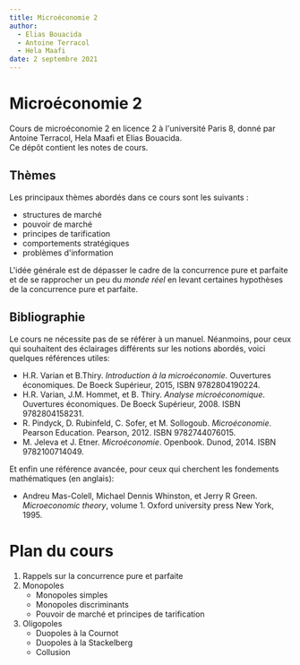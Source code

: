 ```yaml
---
title: Microéconomie 2
author:
  - Elias Bouacida
  - Antoine Terracol
  - Hela Maafi
date: 2 septembre 2021
---
```


# Microéconomie 2

Cours de microéconomie 2 en licence 2 à l'université Paris 8, donné par Antoine Terracol, Hela Maafi et Elias Bouacida.  
Ce dépôt contient les notes de cours.

## Thèmes

Les principaux thèmes abordés dans ce cours sont les suivants :

- structures de marché
- pouvoir de marché
- principes de tarification
- comportements stratégiques
- problèmes d'information

L'idée générale est de dépasser le cadre de la concurrence pure et parfaite et de se rapprocher un peu du *monde réel* en levant certaines hypothèses de la concurrence pure et parfaite.

## Bibliographie

Le cours ne nécessite pas de se référer à un manuel. 
Néanmoins, pour ceux qui souhaitent des éclairages différents sur les notions abordés, voici quelques références utiles:

- H.R. Varian et B.Thiry. *Introduction à la microéconomie*. Ouvertures économiques. De Boeck Supérieur, 2015, ISBN 9782804190224.
- H.R. Varian, J.M. Hommet, et B. Thiry. *Analyse microéconomique*. Ouvertures économiques. De Boeck Supérieur, 2008. ISBN 9782804158231.
- R. Pindyck, D. Rubinfeld, C. Sofer, et M. Sollogoub. *Microéconomie*. Pearson Education. Pearson, 2012. ISBN 9782744076015.
- M. Jeleva et J. Etner. *Microéconomie*. Openbook. Dunod, 2014. ISBN 9782100714049.

Et enfin une référence avancée, pour ceux qui cherchent les fondements mathématiques (en anglais):

- Andreu Mas-Colell, Michael Dennis Whinston, et Jerry R Green. *Microeconomic theory*, volume 1. Oxford university press New York, 1995.

# Plan du cours

1. Rappels sur la concurrence pure et parfaite
2. Monopoles
    - Monopoles simples
    - Monopoles discriminants
    - Pouvoir de marché et principes de tarification
3. Oligopoles
    - Duopoles à la Cournot
    - Duopoles à la Stackelberg
    - Collusion
